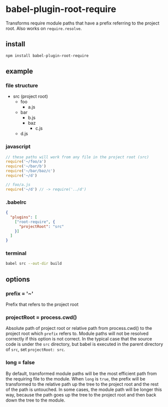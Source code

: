 # babel-plugin-root-require

Transforms require module paths that have a prefix referring to the project root. Also works on `require.resolve`.

## install

```sh
npm install babel-plugin-root-require
```

## example

### file structure

- src (project root)
  - foo
    - a.js
  - bar
    - b.js
    - baz
      - c.js
  - d.js

### javascript

```js
// these paths will work from any file in the project root (src)
require('~/foo/a')
require('~/bar/b')
require('~/bar/baz/c')
require('~/d')

// foo/a.js
require('~/d') // -> require('../d')
```

### .babelrc

```json
{
  "plugins": [
    ["root-require", {
      "projectRoot": "src"
    }]
  ]
}
```

### terminal

```sh
babel src --out-dir build
```

## options

### prefix = '~'

Prefix that refers to the project root

### projectRoot = process.cwd()

Absolute path of project root or relative path from process.cwd() to the project root which `prefix` refers to. Module paths will not be resolved correctly if this option is not correct. In the typical case that the source code is under the `src` directory, but babel is executed in the parent directory of `src`, set `projectRoot: src`.

### long = false

By default, transformed module paths will be the most efficient path from the requiring file to the module. When `long` is `true`, the prefix will be transformed to the relative path up the tree to the project root and the rest of the path is untouched. In some cases, the module path will be longer this way, because the path goes up the tree to the project root and then back down the tree to the module.
